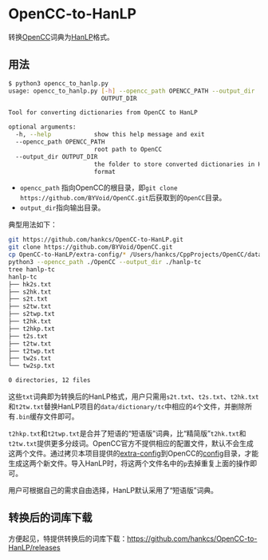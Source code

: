 # OpenCC-to-HanLP
转换[OpenCC](https://github.com/BYVoid/OpenCC/tree/master/data)词典为[HanLP](https://github.com/hankcs/HanLP)格式。

## 用法

```bash
$ python3 opencc_to_hanlp.py
usage: opencc_to_hanlp.py [-h] --opencc_path OPENCC_PATH --output_dir
                          OUTPUT_DIR

Tool for converting dictionaries from OpenCC to HanLP

optional arguments:
  -h, --help            show this help message and exit
  --opencc_path OPENCC_PATH
                        root path to OpenCC
  --output_dir OUTPUT_DIR
                        the folder to store converted dictionaries in HanLP
                        format
```

- `opencc_path` 指向OpenCC的根目录，即`git clone https://github.com/BYVoid/OpenCC.git`后获取到的`OpenCC`目录。
- `output_dir`指向输出目录。

典型用法如下：

```bash
git https://github.com/hankcs/OpenCC-to-HanLP.git
git clone https://github.com/BYVoid/OpenCC.git
cp OpenCC-to-HanLP/extra-config/* /Users/hankcs/CppProjects/OpenCC/data/config/
python3 --opencc_path ./OpenCC --output_dir ./hanlp-tc
tree hanlp-tc
hanlp-tc
├── hk2s.txt
├── s2hk.txt
├── s2t.txt
├── s2tw.txt
├── s2twp.txt
├── t2hk.txt
├── t2hkp.txt
├── t2s.txt
├── t2tw.txt
├── t2twp.txt
├── tw2s.txt
└── tw2sp.txt

0 directories, 12 files
```

这些`txt`词典即为转换后的HanLP格式，用户只需用`s2t.txt`、`t2s.txt`、`t2hk.txt`和`t2tw.txt`替换HanLP项目的`data/dictionary/tc`中相应的`4`个文件，并删除所有`.bin`缓存文件即可。

`t2hkp.txt`和`t2twp.txt`是合并了短语的“短语版”词典，比“精简版”`t2hk.txt`和`t2tw.txt`提供更多分歧词。OpenCC官方不提供相应的配置文件，默认不会生成这两个文件。通过拷贝本项目提供的[extra-config](https://github.com/hankcs/OpenCC-to-HanLP/tree/master/extra-config)到OpenCC的[config](https://github.com/BYVoid/OpenCC/tree/master/data/config)目录，才能生成这两个新文件。导入HanLP时，将这两个文件名中的`p`去掉重复上面的操作即可。

用户可根据自己的需求自由选择，HanLP默认采用了“短语版”词典。

## 转换后的词库下载

方便起见，特提供转换后的词库下载：https://github.com/hankcs/OpenCC-to-HanLP/releases
